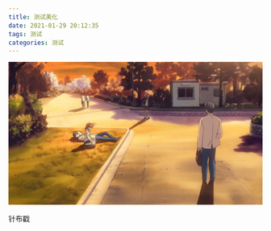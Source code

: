 ```yaml
---
title: 测试美化
date: 2021-01-29 20:12:35
tags: 测试
categories: 测试
---
```


<div class="moreShowDiv">
    <img class="moreShow" src="测试美化/180.jpg"/>
</div>

<!-- more -->

针布戳
